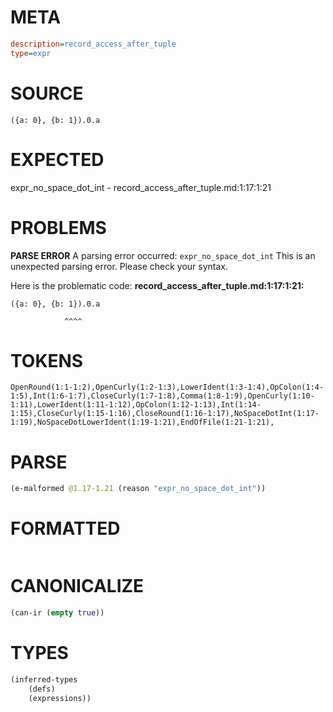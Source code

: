 # META
~~~ini
description=record_access_after_tuple
type=expr
~~~
# SOURCE
~~~roc
({a: 0}, {b: 1}).0.a
~~~
# EXPECTED
expr_no_space_dot_int - record_access_after_tuple.md:1:17:1:21
# PROBLEMS
**PARSE ERROR**
A parsing error occurred: `expr_no_space_dot_int`
This is an unexpected parsing error. Please check your syntax.

Here is the problematic code:
**record_access_after_tuple.md:1:17:1:21:**
```roc
({a: 0}, {b: 1}).0.a
```
                ^^^^


# TOKENS
~~~zig
OpenRound(1:1-1:2),OpenCurly(1:2-1:3),LowerIdent(1:3-1:4),OpColon(1:4-1:5),Int(1:6-1:7),CloseCurly(1:7-1:8),Comma(1:8-1:9),OpenCurly(1:10-1:11),LowerIdent(1:11-1:12),OpColon(1:12-1:13),Int(1:14-1:15),CloseCurly(1:15-1:16),CloseRound(1:16-1:17),NoSpaceDotInt(1:17-1:19),NoSpaceDotLowerIdent(1:19-1:21),EndOfFile(1:21-1:21),
~~~
# PARSE
~~~clojure
(e-malformed @1.17-1.21 (reason "expr_no_space_dot_int"))
~~~
# FORMATTED
~~~roc

~~~
# CANONICALIZE
~~~clojure
(can-ir (empty true))
~~~
# TYPES
~~~clojure
(inferred-types
	(defs)
	(expressions))
~~~

